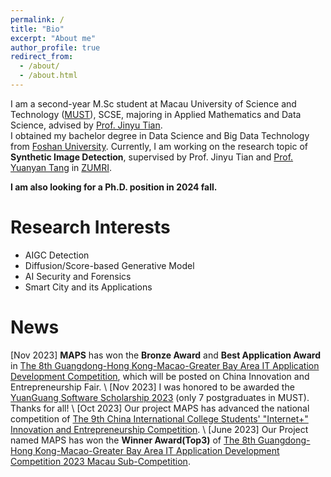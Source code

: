 ```yaml
---
permalink: /
title: "Bio"
excerpt: "About me"
author_profile: true
redirect_from: 
  - /about/
  - /about.html
---
```


 I am a second-year M.Sc student at Macau University of Science and Technology ([MUST](https://www.must.edu.mo)), SCSE, majoring in Applied Mathematics and Data Science, advised by [Prof. Jinyu Tian](https://www.must.edu.mo/scse/staff/tianjinyu). <br>
 I obtained my bachelor degree in Data Science and Big Data Technology from [Foshan University](https://www.fosu.edu.cn). Currently, I am working on the research topic of **Synthetic Image Detection**, supervised by Prof. Jinyu Tian and [Prof. Yuanyan Tang](https://www.fst.um.edu.mo/personal/yytang/) in [ZUMRI](http://www.zumri.cn). 
 
 **I am also looking for a Ph.D. position in 2024 fall.**

Research Interests
======
- AIGC Detection
- Diffusion/Score-based Generative Model
- AI Security and Forensics
- Smart City and its Applications

News
======
\[Nov 2023\] **MAPS** has won the **Bronze Award** and **Best Application Award** in [The 8th Guangdong-Hong Kong-Macao-Greater Bay Area IT Application Development Competition](https://www.aidit.org/registration/732), which will be posted on China Innovation and Entrepreneurship Fair. \\
\[Nov 2023\] I was honored to be awarded the [YuanGuang Software Scholarship 2023](https://www.must.edu.mo/student-affairs-office/student-services/scholarships/company) (only 7 postgraduates in MUST). Thanks for all! \\
\[Oct 2023\] Our project MAPS has advanced the national competition of [The 9th China International College Students' "Internet+" Innovation and Entrepreneurship Competition](https://cy.ncss.cn/en/). \\
\[June 2023\] Our Project named MAPS has won the **Winner Award(Top3)** of [The 8th Guangdong-Hong Kong-Macao-Greater Bay Area IT Application Development Competition 2023 Macau Sub-Competition](https://www.aidit.org/registration/732).

